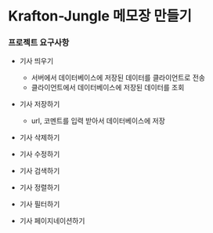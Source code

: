 # Krafton-Jungle 메모장 만들기

### 프로젝트 요구사항
- 기사 띄우기
    - 서버에서 데이터베이스에 저장된 데이터를 클라이언트로 전송
    - 클라이언트에서 데이터베이스에 저장된 데이터를 조회

- 기사 저장하기
    - url, 코멘트를 입력 받아서 데이터베이스에 저장

- 기사 삭제하기

- 기사 수정하기

- 기사 검색하기

- 기사 정렬하기

- 기사 필터하기

- 기사 페이지네이션하기